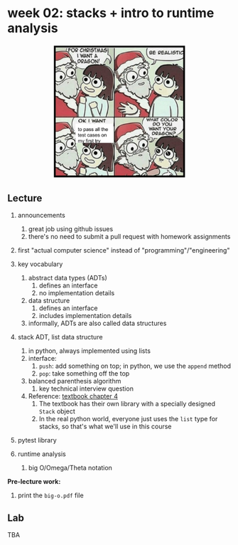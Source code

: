 # week 02: stacks + intro to runtime analysis

<center>
<img width=60% src=tests2.jpg />
</center>

## Lecture

1. announcements
    1. great job using github issues
    1. there's no need to submit a pull request with homework assignments

1. first "actual computer science" instead of "programming"/"engineering"

1. key vocabulary
    1. abstract data types (ADTs)
        1. defines an interface
        1. no implementation details
    1. data structure
        1. defines an interface
        1. includes implementation details
    1. informally, ADTs are also called data structures

1. stack ADT, list data structure
    1. in python, always implemented using lists
    1. interface:
        1. `push`: add something on top; in python, we use the `append` method
        1. `pop`: take something off the top
    1. balanced parenthesis algorithm
        1. key technical interview question
    1. Reference: [textbook chapter 4](https://runestone.academy/runestone/books/published/pythonds/BasicDS/toctree.html)
        1. The textbook has their own library with a specially designed `Stack` object
        1. In the real python world, everyone just uses the `list` type for stacks,
           so that's what we'll use in this course

1. pytest library

1. runtime analysis
    1. big O/Omega/Theta notation

**Pre-lecture work:**

1. print the `big-o.pdf` file 

## Lab

TBA
